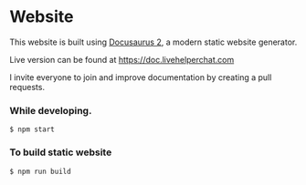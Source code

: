 # Website

This website is built using [Docusaurus 2](https://v2.docusaurus.io/), a modern static website generator.

Live version can be found at https://doc.livehelperchat.com

I invite everyone to join and improve documentation by creating a pull requests.

### While developing.

```
$ npm start
```

### To build static website

```
$ npm run build
```
